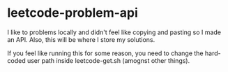 # leetcode-problem-api
I like to problems locally and didn't feel like copying and pasting so I made an API. Also, this will be where I store my solutions. 

If you feel like running this for some reason, you need to change the hard-coded user path inside leetcode-get.sh (amognst other things). 

